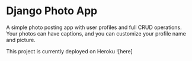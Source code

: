 # Django Photo App

A simple photo posting app with user profiles and full CRUD operations. Your photos can have captions, 
and you can customize your profile name and picture.

This project is currently deployed on Heroku ![here]
